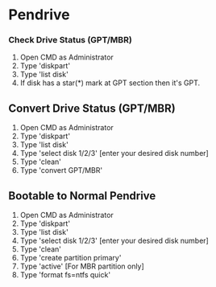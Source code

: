 # Pendrive
### Check Drive Status (GPT/MBR)
1) Open CMD as Administrator
2) Type 'diskpart'
3) Type 'list disk'
4) If disk has a star(*) mark at GPT section then it's GPT.

## Convert Drive Status (GPT/MBR)
1) Open CMD as Administrator
2) Type 'diskpart'
3) Type 'list disk'
4) Type 'select disk 1/2/3' [enter your desired disk number]
5) Type 'clean'
6) Type 'convert GPT/MBR'

## Bootable to Normal Pendrive
1) Open CMD as Administrator
2) Type 'diskpart'
3) Type 'list disk'
4) Type 'select disk 1/2/3' [enter your desired disk number]
5) Type 'clean'
6) Type 'create partition primary'
7) Type 'active' [For MBR partition only]
8) Type 'format fs=ntfs quick'